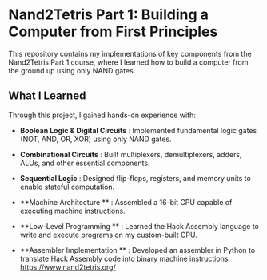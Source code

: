 # Nand2Tetris Part 1: Building a Computer from First Principles
This repository contains my implementations of key components from the Nand2Tetris Part 1 course, where I learned how to build a computer from the ground up using only NAND gates.

## What I Learned
Through this project, I gained hands-on experience with:

- **Boolean Logic & Digital Circuits** : Implemented fundamental logic gates (NOT, AND, OR, XOR) using only NAND gates.

- **Combinational Circuits** : Built multiplexers, demultiplexers, adders, ALUs, and other essential components.

- **Sequential Logic** : Designed flip-flops, registers, and memory units to enable stateful computation.

- **Machine Architecture ** : Assembled a 16-bit CPU capable of executing machine instructions.

- **Low-Level Programming ** : Learned the Hack Assembly language to write and execute programs on my custom-built CPU.

- **Assembler Implementation ** : Developed an assembler in Python to translate Hack Assembly code into binary machine instructions.
https://www.nand2tetris.org/
